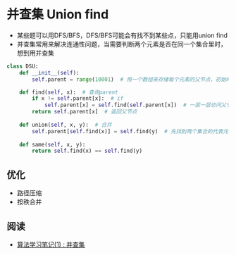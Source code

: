 # 并查集 Union find

- 某些题可以用DFS/BFS，DFS/BFS可能会有找不到某些点，只能用union find
- 并查集常用来解决连通性问题，当需要判断两个元素是否在同一个集合里时，想到用并查集


```python
class DSU:
    def __init__(self):
        self.parent = range(10001)  # 用一个数组来存储每个元素的父节点，初始时每个节点parent都是自己

    def find(self, x):  # 查询parent
        if x != self.parent[x]:  # if
            self.parent[x] = self.find(self.parent[x])  # 一层一层访问父节点，直至根节点
        return self.parent[x]  # 返回父节点
    
    def union(self, x, y):  # 合并
        self.parent[self.find(x)] = self.find(y)  # 先找到两个集合的代表元素，然后将前者的父节点设为后者
    
    def same(self, x, y):
        return self.find(x) == self.find(y)
```


## 优化
- 路径压缩
- 按秩合并


## 阅读
- [算法学习笔记(1) : 并查集](https://zhuanlan.zhihu.com/p/93647900)
